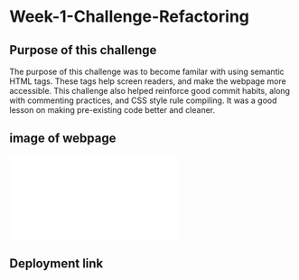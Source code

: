 # Week-1-Challenge-Refactoring

## Purpose of this challenge

The purpose of this challenge was to become familar with using semantic HTML tags. These tags help screen readers, and
make the webpage more accessible. This challenge also helped reinforce good commit habits, along with commenting practices, and CSS style rule compiling. It was a good lesson on making pre-existing code better and cleaner. 

## image of webpage

![Read me image](file:///C:/Users/David%20Stewart/Projects/urban-octo-telegram/Develop/index.html)

## Deployment link
